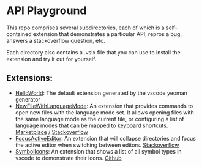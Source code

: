 # API Playground

This repo comprises several subdirectories, each of which is a self-contained extension that demonstrates a particular API, repros a bug, answers a stackoverflow question, etc.

Each directory also contains a .vsix file that you can use to install the extension and try it out for yourself.

## Extensions:
* [HelloWorld](HelloWorld/README.md): The default extension generated by the vscode yeoman generator
* [NewFileWithLanguageMode](NewFileWithLanguageMode/README.md): An extension that provides commands to open new files with the language mode set. It allows opening files with the same language mode as the current file, or configuring a list of language modes that can be mapped to keyboard shortcuts. [Marketplace](https://marketplace.visualstudio.com/items?itemName=hoovercj.vscode-newfile-languagemode) / [Stackoverflow](https://stackoverflow.com/questions/42677180/is-there-a-way-to-make-visual-code-create-html-file-by-default)
* [FocusActiveEditor](FocusActiveEditor/README.md): An extension that will collapse directories and focus the active editor when switching between editors. [Stackoverflow](https://stackoverflow.com/questions/42673828/how-to-collapse-explorer-folders-before-focusing-a-file-in-vcode)
* [SymbolIcons](SymbolIcons/README.md): An extension that shows a list of all symbol types in vscode to demonstrate their icons. [Github](https://github.com/Microsoft/vscode/issues/21315)